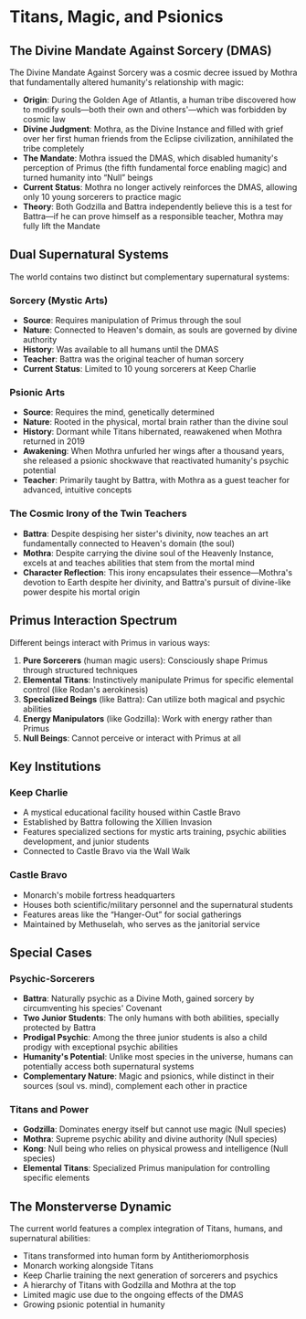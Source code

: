 # Titans, Magic, and Psionics

## The Divine Mandate Against Sorcery (DMAS)

The Divine Mandate Against Sorcery was a cosmic decree issued by Mothra that fundamentally altered humanity's relationship with magic:

- **Origin**: During the Golden Age of Atlantis, a human tribe discovered how to modify souls—both their own and others'—which was forbidden by cosmic law
- **Divine Judgment**: Mothra, as the Divine Instance and filled with grief over her first human friends from the Eclipse civilization, annihilated the tribe completely
- **The Mandate**: Mothra issued the DMAS, which disabled humanity's perception of Primus (the fifth fundamental force enabling magic) and turned humanity into “Null” beings
- **Current Status**: Mothra no longer actively reinforces the DMAS, allowing only 10 young sorcerers to practice magic
- **Theory**: Both Godzilla and Battra independently believe this is a test for Battra—if he can prove himself as a responsible teacher, Mothra may fully lift the Mandate

## Dual Supernatural Systems

The world contains two distinct but complementary supernatural systems:

### Sorcery (Mystic Arts)

- **Source**: Requires manipulation of Primus through the soul
- **Nature**: Connected to Heaven's domain, as souls are governed by divine authority
- **History**: Was available to all humans until the DMAS
- **Teacher**: Battra was the original teacher of human sorcery
- **Current Status**: Limited to 10 young sorcerers at Keep Charlie

### Psionic Arts

- **Source**: Requires the mind, genetically determined
- **Nature**: Rooted in the physical, mortal brain rather than the divine soul
- **History**: Dormant while Titans hibernated, reawakened when Mothra returned in 2019
- **Awakening**: When Mothra unfurled her wings after a thousand years, she released a psionic shockwave that reactivated humanity's psychic potential
- **Teacher**: Primarily taught by Battra, with Mothra as a guest teacher for advanced, intuitive concepts

### The Cosmic Irony of the Twin Teachers

- **Battra**: Despite despising her sister's divinity, now teaches an art fundamentally connected to Heaven's domain (the soul)
- **Mothra**: Despite carrying the divine soul of the Heavenly Instance, excels at and teaches abilities that stem from the mortal mind
- **Character Reflection**: This irony encapsulates their essence—Mothra's devotion to Earth despite her divinity, and Battra's pursuit of divine-like power despite his mortal origin

## Primus Interaction Spectrum

Different beings interact with Primus in various ways:

1. **Pure Sorcerers** (human magic users): Consciously shape Primus through structured techniques
2. **Elemental Titans**: Instinctively manipulate Primus for specific elemental control (like Rodan's aerokinesis)
3. **Specialized Beings** (like Battra): Can utilize both magical and psychic abilities
4. **Energy Manipulators** (like Godzilla): Work with energy rather than Primus
5. **Null Beings**: Cannot perceive or interact with Primus at all

## Key Institutions

### Keep Charlie

- A mystical educational facility housed within Castle Bravo
- Established by Battra following the Xillien Invasion
- Features specialized sections for mystic arts training, psychic abilities development, and junior students
- Connected to Castle Bravo via the Wall Walk

### Castle Bravo

- Monarch's mobile fortress headquarters
- Houses both scientific/military personnel and the supernatural students
- Features areas like the “Hanger-Out” for social gatherings
- Maintained by Methuselah, who serves as the janitorial service

## Special Cases

### Psychic-Sorcerers

- **Battra**: Naturally psychic as a Divine Moth, gained sorcery by circumventing his species' Covenant
- **Two Junior Students**: The only humans with both abilities, specially protected by Battra
- **Prodigal Psychic**: Among the three junior students is also a child prodigy with exceptional psychic abilities
- **Humanity's Potential**: Unlike most species in the universe, humans can potentially access both supernatural systems
- **Complementary Nature**: Magic and psionics, while distinct in their sources (soul vs. mind), complement each other in practice

### Titans and Power

- **Godzilla**: Dominates energy itself but cannot use magic (Null species)
- **Mothra**: Supreme psychic ability and divine authority (Null species)
- **Kong**: Null being who relies on physical prowess and intelligence (Null species)
- **Elemental Titans**: Specialized Primus manipulation for controlling specific elements

## The Monsterverse Dynamic

The current world features a complex integration of Titans, humans, and supernatural abilities:
- Titans transformed into human form by Antitheriomorphosis
- Monarch working alongside Titans
- Keep Charlie training the next generation of sorcerers and psychics
- A hierarchy of Titans with Godzilla and Mothra at the top
- Limited magic use due to the ongoing effects of the DMAS
- Growing psionic potential in humanity

  